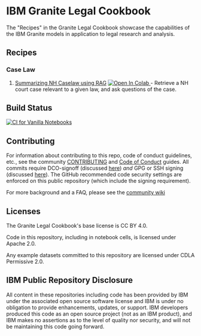 # IBM Granite Legal Cookbook

The "Recipes" in the Granite Legal Cookbook showcase the capabilities of
the IBM Granite models in application to legal research and analysis.

## Recipes

### Case Law
1. [Summarizing NH Caselaw using RAG](/recipes/RAG/RAG_over_NH_Caselaw_Summarize.ipynb)
   <a target="_blank" href="https://colab.research.google.com/github/ibm-granite-community/granite-legal-cookbook/blob/main/recipes/RAG/RAG_over_NH_Caselaw_Summarize.ipynb">
   <img src="https://colab.research.google.com/assets/colab-badge.svg" alt="Open In Colab"/>
   </a> - Retrieve a NH court case relevant to a given law, and ask questions of the case.

## Build Status

<a href="https://github.com/ibm-granite-community/granite-legal-cookbook/actions/workflows/vanilla-workflow.yaml">
  <img src="https://github.com/ibm-granite-community/granite-legal-cookbook/actions/workflows/vanilla-workflow.yaml/badge.svg" alt="CI for Vanilla Notebooks">
</a>

## Contributing

For information about contributing to this repo, code of conduct guidelines, etc., see the community [CONTRIBUTING][CG] and [Code of Conduct][CoC] guides.  All commits require DCO-signoff (discussed [here][CG-legal]) _and_ GPG or SSH signing (discussed [here][CG-signing]).  The GitHub recommended code security settings are enforced on this public repository (which include the signing requirement).

For more background and a FAQ, please see the [community wiki](https://github.com/ibm-granite-community/community/wiki)

## Licenses

The Granite Legal Cookbook's base license is CC BY 4.0.

Code in this repository, including in notebook cells, is licensed under Apache 2.0.

Any example datasets committed to this repository are licensed under CDLA Permissive 2.0.

## IBM Public Repository Disclosure

All content in these repositories including code has been provided by IBM under the associated open source software license and IBM is under no obligation to provide enhancements, updates, or support. IBM developers produced this code as an open source project (not as an IBM product), and IBM makes no assertions as to the level of quality nor security, and will not be maintaining this code going forward.

[CoC]: https://github.com/ibm-granite-community/community/blob/main/CODE_OF_CONDUCT.md
[CG]: https://github.com/ibm-granite-community/community/blob/main/CONTRIBUTING.md
[CG-legal]: https://github.com/ibm-granite-community/community/blob/main/CONTRIBUTING.md#legal
[CG-signing]: https://github.com/ibm-granite-community/community/blob/main/CONTRIBUTING.md#signing-commits
